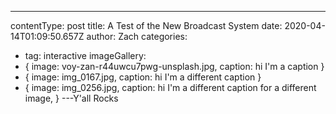 ---

contentType: post
title: A Test of the New Broadcast System
date: 2020-04-14T01:09:50.657Z
author: Zach
categories:

- tag: interactive
  imageGallery:
- { image: voy-zan-r44uwcu7pwg-unsplash.jpg, caption: hi I'm a caption }
- { image: img_0167.jpg, caption: hi I'm a different caption }
- {
  image: img_0256.jpg,
  caption: hi I'm a different caption for a different image,
  }
  ---Y'all Rocks
